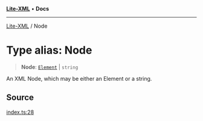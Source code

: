 [**Lite-XML**](../README.md) • **Docs**

***

[Lite-XML](../globals.md) / Node

# Type alias: Node

> **Node**: [`Element`](../interfaces/Element.md) \| `string`

An XML Node, which may be either an Element or a string.

## Source

[index.ts:28](https://github.com/softcraft-development/lite-xml/blob/522c05f5bd94b9a192823252fbfe630baa82757c/src/index.ts#L28)
